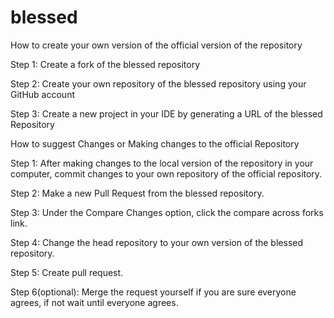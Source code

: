 # blessed
How to create your own version of the official version of the repository  

Step 1: Create a fork of the blessed repository  

Step 2: Create your own repository of the blessed repository using your GitHub account  

Step 3: Create a new project in your IDE by generating a URL of the blessed Repository  



How to suggest Changes or Making changes to the official Repository

Step 1: After making changes to the local version of the repository in your computer, commit changes to your own repository of the official repository.  

Step 2: Make a new Pull Request from the blessed repository.  

Step 3: Under the Compare Changes option, click the compare across forks link.  

Step 4: Change the head repository to your own version of the blessed repository.  

Step 5: Create pull request.  

Step 6(optional): Merge the request yourself if you are sure everyone agrees, if not wait until everyone agrees.

